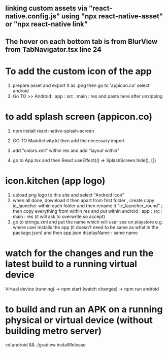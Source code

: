 ## linking custom assets via "react-native.config.js" using "npx react-native-asset" or "npx react-native link"

## The hover on each bottom tab is from BlurView from TabNavigator.tsx line 24


# To add the custom icon of the app

1. prepare asset and export it as .png then go to 'appicon.co' select android
2. Go TO >> Android : app : src : main : res and paste here after unzipping


# to add splash screen (appicon.co)

1. npm install react-native-splash-screen

2. GO TO MainActivity.kt then add the necessary import

3. add "colors.xml" within res and add "layout within"

4. go to App.tsx and then React.useEffect(() => SplashScreen.hide(), [])


# icon.kitchen (app logo) 

1. upload png logo to this site and select "Android Icon"
2. when all done, download it then apart from first folder , create copy ic_launcher within each folder and then rename it "ic_launcher_round" ; then copy everything from within res and put within android : app : src : main : res (it will ask to overwrite so accept)
3. go to strings.xml and put the name which will user see on playstore e.g. where user installs the app (it doesn't need to be same as what in the package.json) and then app.json displayName : same name

# watch for the changes and run the latest build to a running virtual device

Virtual device (running) -> npm start (watch changes) -> npm run android

# to build and run an APK on a running physical or virtual device (without building metro server)

cd android && ./gradlew installRelease
